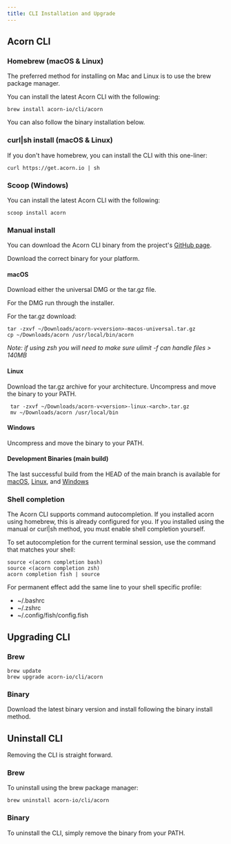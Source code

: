 ```yaml
---
title: CLI Installation and Upgrade
---
```


## Acorn CLI

### Homebrew (macOS & Linux)

The preferred method for installing on Mac and Linux is to use the brew package manager.

You can install the latest Acorn CLI with the following:

```shell
brew install acorn-io/cli/acorn
```

You can also follow the binary installation below.

### curl|sh install (macOS & Linux)

If you don't have homebrew, you can install the CLI with this one-liner:

```shell
curl https://get.acorn.io | sh
```

### Scoop (Windows)

You can install the latest Acorn CLI with the following:

```shell
scoop install acorn
```

### Manual install

You can download the Acorn CLI binary from the project's [GitHub page](https://github.com/acorn-io/runtime/releases).

Download the correct binary for your platform.

#### macOS

Download either the universal DMG or the tar.gz file.

For the DMG run through the installer.

For the tar.gz download:

```shell
tar -zxvf ~/Downloads/acorn-v<version>-macos-universal.tar.gz
cp ~/Downloads/acorn /usr/local/bin/acorn
```

 *Note: if using zsh you will need to make sure ulimit -f can handle files > 140MB*

#### Linux

Download the tar.gz archive for your architecture. Uncompress and move the binary to your PATH.

```shell
 tar -zxvf ~/Downloads/acorn-v<version>-linux-<arch>.tar.gz
 mv ~/Downloads/acorn /usr/local/bin
```

#### Windows

Uncompress and move the binary to your PATH.

#### Development Binaries (main build)

The last successful build from the HEAD of the main branch is available for
[macOS](https://cdn.acrn.io/cli/mac_darwin_all/acorn),
[Linux](https://cdn.acrn.io/cli/default_linux_amd64_v1/acorn), and
[Windows](https://cdn.acrn.io/cli/default_windows_amd64_v1/acorn.exe)

### Shell completion

The Acorn CLI supports command autocompletion. If you installed acorn using homebrew, this is already configured for you. If you installed using the manual or curl|sh method, you must enable shell completion yourself.

To set autocompletion for the current terminal session, use the command that matches your shell:

```shell
source <(acorn completion bash)
source <(acorn completion zsh)
acorn completion fish | source
```

For permanent effect add the same line to your shell specific profile:

- ~/.bashrc
- ~/.zshrc
- ~/.config/fish/config.fish

## Upgrading CLI

### Brew

```shell
brew update
brew upgrade acorn-io/cli/acorn
```

### Binary

Download the latest binary version and install following the binary install method.

## Uninstall CLI

Removing the CLI is straight forward.

### Brew

To uninstall using the brew package manager:

```shell
brew uninstall acorn-io/cli/acorn
```

### Binary

To uninstall the CLI, simply remove the binary from your PATH.
